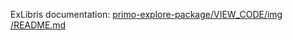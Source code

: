 ExLibris documentation: [primo\-explore\-package/VIEW\_CODE/img /README\.md](https://github.com/ExLibrisGroup/primo-explore-package/tree/1b43a8fff46f3fec58bf4ea36bb4ec658e5a3d93/VIEW_CODE)

